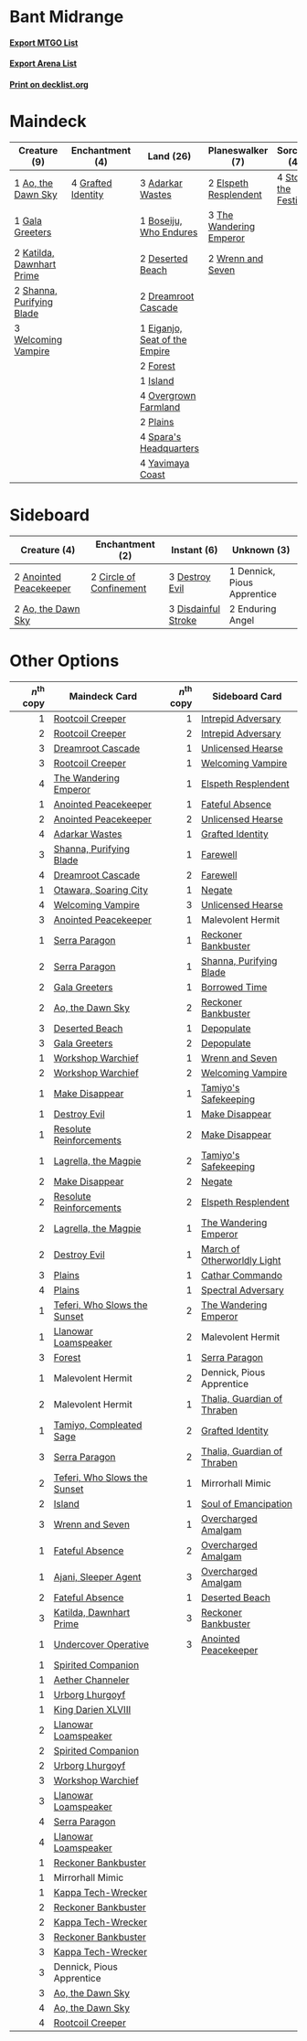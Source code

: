 # Bant Midrange

#### [Export MTGO List](../collection/Bant%20Midrange/Bant%20Midrange.txt)
#### [Export Arena List](../collection/Bant%20Midrange/Bant%20Midrange_arena.txt)
#### [Print on decklist.org](http://decklist.org/?deckmain=3%09Adarkar%20Wastes%0A1%09Ao,%20the%20Dawn%20Sky%0A1%09Boseiju,%20Who%20Endures%0A2%09Dennick,%20Pious%20Apprentice%0A2%09Deserted%20Beach%0A2%09Dreamroot%20Cascade%0A1%09Eiganjo,%20Seat%20of%20the%20Empire%0A2%09Elspeth%20Resplendent%0A2%09Forest%0A1%09Gala%20Greeters%0A4%09Grafted%20Identity%0A1%09Island%0A2%09Katilda,%20Dawnhart%20Prime%0A4%09Overgrown%20Farmland%0A2%09Plains%0A2%09Shanna,%20Purifying%20Blade%0A4%09Spara's%20Headquarters%0A4%09Storm%20the%20Festival%0A4%09Teachings%20of%20the%20Kirin%0A3%09The%20Wandering%20Emperor%0A4%09Wedding%20Announcement%0A3%09Welcoming%20Vampire%0A2%09Wrenn%20and%20Seven%0A4%09Yavimaya%20Coast&deckside=2%09Anointed%20Peacekeeper%0A2%09Ao,%20the%20Dawn%20Sky%0A2%09Circle%20of%20Confinement%0A1%09Dennick,%20Pious%20Apprentice%0A3%09Destroy%20Evil%0A3%09Disdainful%20Stroke%0A2%09Enduring%20Angel)
# Maindeck

|                                            Creature (9)                                            |                                       Enchantment (4)                                       |                                               Land (26)                                                |                                         Planeswalker (7)                                         |                                          Sorcery (4)                                          |       Unknown (10)        |
|----------------------------------------------------------------------------------------------------|---------------------------------------------------------------------------------------------|--------------------------------------------------------------------------------------------------------|--------------------------------------------------------------------------------------------------|-----------------------------------------------------------------------------------------------|---------------------------|
|1 [Ao, the Dawn Sky](http://gatherer.wizards.com/Pages/Card/Details.aspx?multiverseid=548292)       |4 [Grafted Identity](http://gatherer.wizards.com/Pages/Card/Details.aspx?multiverseid=534819)|3 [Adarkar Wastes](http://gatherer.wizards.com/Pages/Card/Details.aspx?multiverseid=129458)             |2 [Elspeth Resplendent](http://gatherer.wizards.com/Pages/Card/Details.aspx?multiverseid=555212)  |4 [Storm the Festival](http://gatherer.wizards.com/Pages/Card/Details.aspx?multiverseid=534989)|2 Dennick, Pious Apprentice|
|1 [Gala Greeters](http://gatherer.wizards.com/Pages/Card/Details.aspx?multiverseid=555349)          |                                                                                             |1 [Boseiju, Who Endures](http://gatherer.wizards.com/Pages/Card/Details.aspx?multiverseid=548579)       |3 [The Wandering Emperor](http://gatherer.wizards.com/Pages/Card/Details.aspx?multiverseid=548337)|                                                                                               |4 Teachings of the Kirin   |
|2 [Katilda, Dawnhart Prime](http://gatherer.wizards.com/Pages/Card/Details.aspx?multiverseid=535024)|                                                                                             |2 [Deserted Beach](http://gatherer.wizards.com/Pages/Card/Details.aspx?multiverseid=535058)             |2 [Wrenn and Seven](http://gatherer.wizards.com/Pages/Card/Details.aspx?multiverseid=534999)      |                                                                                               |4 Wedding Announcement     |
|2 [Shanna, Purifying Blade](http://gatherer.wizards.com/Pages/Card/Details.aspx?multiverseid=574698)|                                                                                             |2 [Dreamroot Cascade](http://gatherer.wizards.com/Pages/Card/Details.aspx?multiverseid=541138)          |                                                                                                  |                                                                                               |                           |
|3 [Welcoming Vampire](http://gatherer.wizards.com/Pages/Card/Details.aspx?multiverseid=540882)      |                                                                                             |1 [Eiganjo, Seat of the Empire](http://gatherer.wizards.com/Pages/Card/Details.aspx?multiverseid=548581)|                                                                                                  |                                                                                               |                           |
|                                                                                                    |                                                                                             |2 [Forest](http://gatherer.wizards.com/Pages/Card/Details.aspx?multiverseid=439860)                     |                                                                                                  |                                                                                               |                           |
|                                                                                                    |                                                                                             |1 [Island](http://gatherer.wizards.com/Pages/Card/Details.aspx?multiverseid=439857)                     |                                                                                                  |                                                                                               |                           |
|                                                                                                    |                                                                                             |4 [Overgrown Farmland](http://gatherer.wizards.com/Pages/Card/Details.aspx?multiverseid=535064)         |                                                                                                  |                                                                                               |                           |
|                                                                                                    |                                                                                             |2 [Plains](http://gatherer.wizards.com/Pages/Card/Details.aspx?multiverseid=439856)                     |                                                                                                  |                                                                                               |                           |
|                                                                                                    |                                                                                             |4 [Spara's Headquarters](http://gatherer.wizards.com/Pages/Card/Details.aspx?multiverseid=555458)       |                                                                                                  |                                                                                               |                           |
|                                                                                                    |                                                                                             |4 [Yavimaya Coast](http://gatherer.wizards.com/Pages/Card/Details.aspx?multiverseid=129810)             |                                                                                                  |                                                                                               |                           |


# Sideboard

|                                          Creature (4)                                           |                                         Enchantment (2)                                          |                                         Instant (6)                                          |        Unknown (3)        |
|-------------------------------------------------------------------------------------------------|--------------------------------------------------------------------------------------------------|----------------------------------------------------------------------------------------------|---------------------------|
|2 [Anointed Peacekeeper](http://gatherer.wizards.com/Pages/Card/Details.aspx?multiverseid=574482)|2 [Circle of Confinement](http://gatherer.wizards.com/Pages/Card/Details.aspx?multiverseid=540834)|3 [Destroy Evil](http://gatherer.wizards.com/Pages/Card/Details.aspx?multiverseid=574497)     |1 Dennick, Pious Apprentice|
|2 [Ao, the Dawn Sky](http://gatherer.wizards.com/Pages/Card/Details.aspx?multiverseid=548292)    |                                                                                                  |3 [Disdainful Stroke](http://gatherer.wizards.com/Pages/Card/Details.aspx?multiverseid=420705)|2 Enduring Angel           |


# Other Options

|*n*<sup>th</sup> copy|                                             Maindeck Card                                             |*n*<sup>th</sup> copy|                                            Sideboard Card                                            |
|--------------------:|-------------------------------------------------------------------------------------------------------|--------------------:|------------------------------------------------------------------------------------------------------|
|                    1|[Rootcoil Creeper](http://gatherer.wizards.com/Pages/Card/Details.aspx?multiverseid=535034)            |                    1|[Intrepid Adversary](http://gatherer.wizards.com/Pages/Card/Details.aspx?multiverseid=534781)         |
|                    2|[Rootcoil Creeper](http://gatherer.wizards.com/Pages/Card/Details.aspx?multiverseid=535034)            |                    2|[Intrepid Adversary](http://gatherer.wizards.com/Pages/Card/Details.aspx?multiverseid=534781)         |
|                    3|[Dreamroot Cascade](http://gatherer.wizards.com/Pages/Card/Details.aspx?multiverseid=541138)           |                    1|[Unlicensed Hearse](http://gatherer.wizards.com/Pages/Card/Details.aspx?multiverseid=555447)          |
|                    3|[Rootcoil Creeper](http://gatherer.wizards.com/Pages/Card/Details.aspx?multiverseid=535034)            |                    1|[Welcoming Vampire](http://gatherer.wizards.com/Pages/Card/Details.aspx?multiverseid=540882)          |
|                    4|[The Wandering Emperor](http://gatherer.wizards.com/Pages/Card/Details.aspx?multiverseid=548337)       |                    1|[Elspeth Resplendent](http://gatherer.wizards.com/Pages/Card/Details.aspx?multiverseid=555212)        |
|                    1|[Anointed Peacekeeper](http://gatherer.wizards.com/Pages/Card/Details.aspx?multiverseid=574482)        |                    1|[Fateful Absence](http://gatherer.wizards.com/Pages/Card/Details.aspx?multiverseid=534774)            |
|                    2|[Anointed Peacekeeper](http://gatherer.wizards.com/Pages/Card/Details.aspx?multiverseid=574482)        |                    2|[Unlicensed Hearse](http://gatherer.wizards.com/Pages/Card/Details.aspx?multiverseid=555447)          |
|                    4|[Adarkar Wastes](http://gatherer.wizards.com/Pages/Card/Details.aspx?multiverseid=129458)              |                    1|[Grafted Identity](http://gatherer.wizards.com/Pages/Card/Details.aspx?multiverseid=534819)           |
|                    3|[Shanna, Purifying Blade](http://gatherer.wizards.com/Pages/Card/Details.aspx?multiverseid=574698)     |                    1|[Farewell](http://gatherer.wizards.com/Pages/Card/Details.aspx?multiverseid=548306)                   |
|                    4|[Dreamroot Cascade](http://gatherer.wizards.com/Pages/Card/Details.aspx?multiverseid=541138)           |                    2|[Farewell](http://gatherer.wizards.com/Pages/Card/Details.aspx?multiverseid=548306)                   |
|                    1|[Otawara, Soaring City](http://gatherer.wizards.com/Pages/Card/Details.aspx?multiverseid=548584)       |                    1|[Negate](http://gatherer.wizards.com/Pages/Card/Details.aspx?multiverseid=423707)                     |
|                    4|[Welcoming Vampire](http://gatherer.wizards.com/Pages/Card/Details.aspx?multiverseid=540882)           |                    3|[Unlicensed Hearse](http://gatherer.wizards.com/Pages/Card/Details.aspx?multiverseid=555447)          |
|                    3|[Anointed Peacekeeper](http://gatherer.wizards.com/Pages/Card/Details.aspx?multiverseid=574482)        |                    1|Malevolent Hermit                                                                                     |
|                    1|[Serra Paragon](http://gatherer.wizards.com/Pages/Card/Details.aspx?multiverseid=574512)               |                    1|[Reckoner Bankbuster](http://gatherer.wizards.com/Pages/Card/Details.aspx?multiverseid=548568)        |
|                    2|[Serra Paragon](http://gatherer.wizards.com/Pages/Card/Details.aspx?multiverseid=574512)               |                    1|[Shanna, Purifying Blade](http://gatherer.wizards.com/Pages/Card/Details.aspx?multiverseid=574698)    |
|                    2|[Gala Greeters](http://gatherer.wizards.com/Pages/Card/Details.aspx?multiverseid=555349)               |                    1|[Borrowed Time](http://gatherer.wizards.com/Pages/Card/Details.aspx?multiverseid=534759)              |
|                    2|[Ao, the Dawn Sky](http://gatherer.wizards.com/Pages/Card/Details.aspx?multiverseid=548292)            |                    2|[Reckoner Bankbuster](http://gatherer.wizards.com/Pages/Card/Details.aspx?multiverseid=548568)        |
|                    3|[Deserted Beach](http://gatherer.wizards.com/Pages/Card/Details.aspx?multiverseid=535058)              |                    1|[Depopulate](http://gatherer.wizards.com/Pages/Card/Details.aspx?multiverseid=555211)                 |
|                    3|[Gala Greeters](http://gatherer.wizards.com/Pages/Card/Details.aspx?multiverseid=555349)               |                    2|[Depopulate](http://gatherer.wizards.com/Pages/Card/Details.aspx?multiverseid=555211)                 |
|                    1|[Workshop Warchief](http://gatherer.wizards.com/Pages/Card/Details.aspx?multiverseid=555366)           |                    1|[Wrenn and Seven](http://gatherer.wizards.com/Pages/Card/Details.aspx?multiverseid=534999)            |
|                    2|[Workshop Warchief](http://gatherer.wizards.com/Pages/Card/Details.aspx?multiverseid=555366)           |                    2|[Welcoming Vampire](http://gatherer.wizards.com/Pages/Card/Details.aspx?multiverseid=540882)          |
|                    1|[Make Disappear](http://gatherer.wizards.com/Pages/Card/Details.aspx?multiverseid=555250)              |                    1|[Tamiyo's Safekeeping](http://gatherer.wizards.com/Pages/Card/Details.aspx?multiverseid=548521)       |
|                    1|[Destroy Evil](http://gatherer.wizards.com/Pages/Card/Details.aspx?multiverseid=574497)                |                    1|[Make Disappear](http://gatherer.wizards.com/Pages/Card/Details.aspx?multiverseid=555250)             |
|                    1|[Resolute Reinforcements](http://gatherer.wizards.com/Pages/Card/Details.aspx?multiverseid=574509)     |                    2|[Make Disappear](http://gatherer.wizards.com/Pages/Card/Details.aspx?multiverseid=555250)             |
|                    1|[Lagrella, the Magpie](http://gatherer.wizards.com/Pages/Card/Details.aspx?multiverseid=555397)        |                    2|[Tamiyo's Safekeeping](http://gatherer.wizards.com/Pages/Card/Details.aspx?multiverseid=548521)       |
|                    2|[Make Disappear](http://gatherer.wizards.com/Pages/Card/Details.aspx?multiverseid=555250)              |                    2|[Negate](http://gatherer.wizards.com/Pages/Card/Details.aspx?multiverseid=423707)                     |
|                    2|[Resolute Reinforcements](http://gatherer.wizards.com/Pages/Card/Details.aspx?multiverseid=574509)     |                    2|[Elspeth Resplendent](http://gatherer.wizards.com/Pages/Card/Details.aspx?multiverseid=555212)        |
|                    2|[Lagrella, the Magpie](http://gatherer.wizards.com/Pages/Card/Details.aspx?multiverseid=555397)        |                    1|[The Wandering Emperor](http://gatherer.wizards.com/Pages/Card/Details.aspx?multiverseid=548337)      |
|                    2|[Destroy Evil](http://gatherer.wizards.com/Pages/Card/Details.aspx?multiverseid=574497)                |                    1|[March of Otherworldly Light](http://gatherer.wizards.com/Pages/Card/Details.aspx?multiverseid=548321)|
|                    3|[Plains](http://gatherer.wizards.com/Pages/Card/Details.aspx?multiverseid=439856)                      |                    1|[Cathar Commando](http://gatherer.wizards.com/Pages/Card/Details.aspx?multiverseid=534764)            |
|                    4|[Plains](http://gatherer.wizards.com/Pages/Card/Details.aspx?multiverseid=439856)                      |                    1|[Spectral Adversary](http://gatherer.wizards.com/Pages/Card/Details.aspx?multiverseid=534843)         |
|                    1|[Teferi, Who Slows the Sunset](http://gatherer.wizards.com/Pages/Card/Details.aspx?multiverseid=535041)|                    2|[The Wandering Emperor](http://gatherer.wizards.com/Pages/Card/Details.aspx?multiverseid=548337)      |
|                    1|[Llanowar Loamspeaker](http://gatherer.wizards.com/Pages/Card/Details.aspx?multiverseid=574650)        |                    2|Malevolent Hermit                                                                                     |
|                    3|[Forest](http://gatherer.wizards.com/Pages/Card/Details.aspx?multiverseid=439860)                      |                    1|[Serra Paragon](http://gatherer.wizards.com/Pages/Card/Details.aspx?multiverseid=574512)              |
|                    1|Malevolent Hermit                                                                                      |                    2|Dennick, Pious Apprentice                                                                             |
|                    2|Malevolent Hermit                                                                                      |                    1|[Thalia, Guardian of Thraben](http://gatherer.wizards.com/Pages/Card/Details.aspx?multiverseid=442025)|
|                    1|[Tamiyo, Compleated Sage](http://gatherer.wizards.com/Pages/Card/Details.aspx?multiverseid=548551)     |                    2|[Grafted Identity](http://gatherer.wizards.com/Pages/Card/Details.aspx?multiverseid=534819)           |
|                    3|[Serra Paragon](http://gatherer.wizards.com/Pages/Card/Details.aspx?multiverseid=574512)               |                    2|[Thalia, Guardian of Thraben](http://gatherer.wizards.com/Pages/Card/Details.aspx?multiverseid=442025)|
|                    2|[Teferi, Who Slows the Sunset](http://gatherer.wizards.com/Pages/Card/Details.aspx?multiverseid=535041)|                    1|Mirrorhall Mimic                                                                                      |
|                    2|[Island](http://gatherer.wizards.com/Pages/Card/Details.aspx?multiverseid=439857)                      |                    1|[Soul of Emancipation](http://gatherer.wizards.com/Pages/Card/Details.aspx?multiverseid=555424)       |
|                    3|[Wrenn and Seven](http://gatherer.wizards.com/Pages/Card/Details.aspx?multiverseid=534999)             |                    1|[Overcharged Amalgam](http://gatherer.wizards.com/Pages/Card/Details.aspx?multiverseid=540914)        |
|                    1|[Fateful Absence](http://gatherer.wizards.com/Pages/Card/Details.aspx?multiverseid=534774)             |                    2|[Overcharged Amalgam](http://gatherer.wizards.com/Pages/Card/Details.aspx?multiverseid=540914)        |
|                    1|[Ajani, Sleeper Agent](http://gatherer.wizards.com/Pages/Card/Details.aspx?multiverseid=574672)        |                    3|[Overcharged Amalgam](http://gatherer.wizards.com/Pages/Card/Details.aspx?multiverseid=540914)        |
|                    2|[Fateful Absence](http://gatherer.wizards.com/Pages/Card/Details.aspx?multiverseid=534774)             |                    1|[Deserted Beach](http://gatherer.wizards.com/Pages/Card/Details.aspx?multiverseid=535058)             |
|                    3|[Katilda, Dawnhart Prime](http://gatherer.wizards.com/Pages/Card/Details.aspx?multiverseid=535024)     |                    3|[Reckoner Bankbuster](http://gatherer.wizards.com/Pages/Card/Details.aspx?multiverseid=548568)        |
|                    1|[Undercover Operative](http://gatherer.wizards.com/Pages/Card/Details.aspx?multiverseid=555264)        |                    3|[Anointed Peacekeeper](http://gatherer.wizards.com/Pages/Card/Details.aspx?multiverseid=574482)       |
|                    1|[Spirited Companion](http://gatherer.wizards.com/Pages/Card/Details.aspx?multiverseid=548333)          |                     |                                                                                                      |
|                    1|[Aether Channeler](http://gatherer.wizards.com/Pages/Card/Details.aspx?multiverseid=574522)            |                     |                                                                                                      |
|                    1|[Urborg Lhurgoyf](http://gatherer.wizards.com/Pages/Card/Details.aspx?multiverseid=574666)             |                     |                                                                                                      |
|                    1|[King Darien XLVIII](http://gatherer.wizards.com/Pages/Card/Details.aspx?multiverseid=574684)          |                     |                                                                                                      |
|                    2|[Llanowar Loamspeaker](http://gatherer.wizards.com/Pages/Card/Details.aspx?multiverseid=574650)        |                     |                                                                                                      |
|                    2|[Spirited Companion](http://gatherer.wizards.com/Pages/Card/Details.aspx?multiverseid=548333)          |                     |                                                                                                      |
|                    2|[Urborg Lhurgoyf](http://gatherer.wizards.com/Pages/Card/Details.aspx?multiverseid=574666)             |                     |                                                                                                      |
|                    3|[Workshop Warchief](http://gatherer.wizards.com/Pages/Card/Details.aspx?multiverseid=555366)           |                     |                                                                                                      |
|                    3|[Llanowar Loamspeaker](http://gatherer.wizards.com/Pages/Card/Details.aspx?multiverseid=574650)        |                     |                                                                                                      |
|                    4|[Serra Paragon](http://gatherer.wizards.com/Pages/Card/Details.aspx?multiverseid=574512)               |                     |                                                                                                      |
|                    4|[Llanowar Loamspeaker](http://gatherer.wizards.com/Pages/Card/Details.aspx?multiverseid=574650)        |                     |                                                                                                      |
|                    1|[Reckoner Bankbuster](http://gatherer.wizards.com/Pages/Card/Details.aspx?multiverseid=548568)         |                     |                                                                                                      |
|                    1|Mirrorhall Mimic                                                                                       |                     |                                                                                                      |
|                    1|[Kappa Tech-Wrecker](http://gatherer.wizards.com/Pages/Card/Details.aspx?multiverseid=548507)          |                     |                                                                                                      |
|                    2|[Reckoner Bankbuster](http://gatherer.wizards.com/Pages/Card/Details.aspx?multiverseid=548568)         |                     |                                                                                                      |
|                    2|[Kappa Tech-Wrecker](http://gatherer.wizards.com/Pages/Card/Details.aspx?multiverseid=548507)          |                     |                                                                                                      |
|                    3|[Reckoner Bankbuster](http://gatherer.wizards.com/Pages/Card/Details.aspx?multiverseid=548568)         |                     |                                                                                                      |
|                    3|[Kappa Tech-Wrecker](http://gatherer.wizards.com/Pages/Card/Details.aspx?multiverseid=548507)          |                     |                                                                                                      |
|                    3|Dennick, Pious Apprentice                                                                              |                     |                                                                                                      |
|                    3|[Ao, the Dawn Sky](http://gatherer.wizards.com/Pages/Card/Details.aspx?multiverseid=548292)            |                     |                                                                                                      |
|                    4|[Ao, the Dawn Sky](http://gatherer.wizards.com/Pages/Card/Details.aspx?multiverseid=548292)            |                     |                                                                                                      |
|                    4|[Rootcoil Creeper](http://gatherer.wizards.com/Pages/Card/Details.aspx?multiverseid=535034)            |                     |                                                                                                      |


